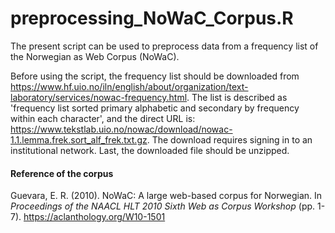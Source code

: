 # preprocessing_NoWaC_Corpus.R

The present script can be used to preprocess data from a frequency list of the Norwegian as Web Corpus (NoWaC). 

Before using the script, the frequency list should be downloaded from  https://www.hf.uio.no/iln/english/about/organization/text-laboratory/services/nowac-frequency.html. The list is described as 'frequency list sorted primary alphabetic and secondary by frequency within each character', and the direct URL is: https://www.tekstlab.uio.no/nowac/download/nowac-1.1.lemma.frek.sort_alf_frek.txt.gz. The download requires signing in to an institutional network. Last, the downloaded file should be unzipped.

#### Reference of the corpus

Guevara, E. R. (2010). NoWaC: A large web-based corpus for Norwegian. In *Proceedings of the NAACL HLT 2010 Sixth Web as Corpus Workshop* (pp. 1-7). https://aclanthology.org/W10-1501

